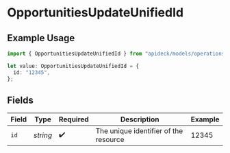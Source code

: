 # OpportunitiesUpdateUnifiedId

## Example Usage

```typescript
import { OpportunitiesUpdateUnifiedId } from "apideck/models/operations";

let value: OpportunitiesUpdateUnifiedId = {
  id: "12345",
};
```

## Fields

| Field                                 | Type                                  | Required                              | Description                           | Example                               |
| ------------------------------------- | ------------------------------------- | ------------------------------------- | ------------------------------------- | ------------------------------------- |
| `id`                                  | *string*                              | :heavy_check_mark:                    | The unique identifier of the resource | 12345                                 |